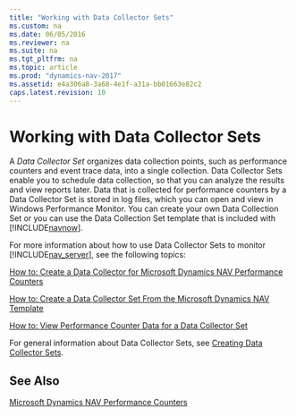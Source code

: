 ```yaml
---
title: "Working with Data Collector Sets"
ms.custom: na
ms.date: 06/05/2016
ms.reviewer: na
ms.suite: na
ms.tgt_pltfrm: na
ms.topic: article
ms.prod: "dynamics-nav-2017"
ms.assetid: e4a306a8-3a68-4e1f-a31a-bb01663e82c2
caps.latest.revision: 10
---
```

# Working with Data Collector Sets
A *Data Collector Set* organizes data collection points, such as performance counters and event trace data, into a single collection. Data Collector Sets enable you to schedule data collection, so that you can analyze the results and view reports later. Data that is collected for performance counters by a Data Collector Set is stored in log files, which you can open and view in Windows Performance Monitor. You can create your own Data Collection Set or you can use the Data Collection Set template that is included with [!INCLUDE[navnow](includes/navnow_md.md)].  
  
 For more information about how to use Data Collector Sets to monitor [!INCLUDE[nav_server](includes/nav_server_md.md)], see the following topics:  
  
 [How to: Create a Data Collector for Microsoft Dynamics NAV Performance Counters](How-to--Create-a-Data-Collector-for-Microsoft-Dynamics-NAV-Performance-Counters.md)  
  
 [How to: Create a Data Collector Set From the Microsoft Dynamics NAV Template](How-to--Create-a-Data-Collector-Set-From-the-Microsoft-Dynamics-NAV-Template.md)  
  
 [How to: View Performance Counter Data for a Data Collector Set](How-to--View-Performance-Counter-Data-for-a-Data-Collector-Set.md)  
  
 For general information about Data Collector Sets, see [Creating Data Collector Sets](http://technet.microsoft.com/en-us/library/cc749337.aspx).  
  
## See Also  
 [Microsoft Dynamics NAV Performance Counters](Microsoft-Dynamics-NAV-Performance-Counters.md)